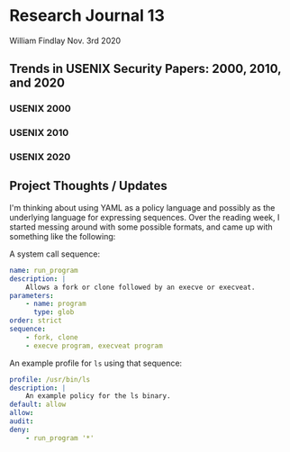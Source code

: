# Research Journal 13

William Findlay
Nov. 3rd 2020

## Trends in USENIX Security Papers: 2000, 2010, and 2020

### USENIX 2000

### USENIX 2010

### USENIX 2020

## Project Thoughts / Updates

I'm thinking about using YAML as a policy language and possibly as the underlying language for expressing sequences.
Over the reading week, I started messing around with some possible formats, and came up with something like the following:

A system call sequence:

```yaml
name: run_program
description: |
    Allows a fork or clone followed by an execve or execveat.
parameters:
    - name: program
      type: glob
order: strict
sequence:
    - fork, clone
    - execve program, execveat program
```

An example profile for `ls` using that sequence:

```yaml
profile: /usr/bin/ls
description: |
    An example policy for the ls binary.
default: allow
allow:
audit:
deny:
    - run_program '*'
```
